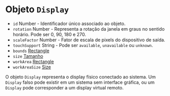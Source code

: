 # Objeto `Display`

* `id` Number - Identificador único associado ao objeto.
* `rotation` Number - Representa a rotação da janela em graus no sentido horário. Pode ser 0, 90, 180 e 270.
* `scaleFactor` Number - Fator de escala de pixels do dispositivo de saída.
* `touchSupport` String - Pode ser `available`, `unavailable` ou `unknown`.
* `bounds` [Rectangle](rectangle.md)
* `size` [Tamanho](size.md)
* `workArea` [Rectangle](rectangle.md)
* `workAreaSize` [Size](size.md)

O objeto `Display` representa o display físico conectado ao sistema. Um `Display` falso pode existir em um sistema sem interface gráfica, ou um `Display` pode corresponder a um display virtual remoto.